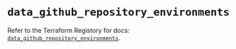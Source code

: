 # `data_github_repository_environments`

Refer to the Terraform Registory for docs: [`data_github_repository_environments`](https://registry.terraform.io/providers/integrations/github/5.31.0/docs/data-sources/repository_environments).
